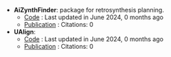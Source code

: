 - **AiZynthFinder**: package for retrosynthesis planning.
	- [Code](https://github.com/MolecularAI/aizynthfinder) : Last updated in June 2024, 0 months ago
	- [Publication](https://doi.org/10.26434/chemrxiv.12465371.v1) : Citations: 0
- **UAlign**: 
	- [Code](https://github.com/zengkaipeng/UAlign) : Last updated in June 2024, 0 months ago
	- [Publication](https://doi.org/10.48550/arXiv.2404.00044) : Citations: 0
